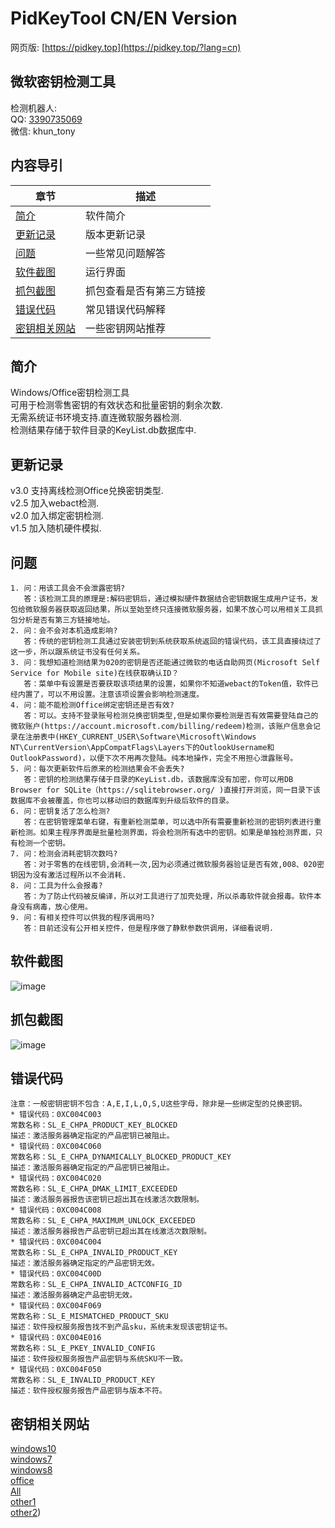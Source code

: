 ﻿# PidKeyTool  CN/EN Version
网页版: [https://pidkey.top](https://pidkey.top/?lang=cn)
## 微软密钥检测工具  
检测机器人:  
QQ: [3390735069](http://wpa.qq.com/msgrd?v=3&uin=3390735069&site=qq&menu=yes)   
微信: khun_tony  

## 内容导引
| 章节 | 描述 |
|-|-|
| [简介](#简介) | 软件简介 |
| [更新记录](#更新记录) | 版本更新记录 |
| [问题](#问题) | 一些常见问题解答 |
| [软件截图](#软件截图) | 运行界面 |
| [抓包截图](#抓包截图) | 抓包查看是否有第三方链接 |
| [错误代码](#错误代码) | 常见错误代码解释 |
| [密钥相关网站](#密钥相关网站) | 一些密钥网站推荐 |


## 简介
Windows/Office密钥检测工具  
可用于检测零售密钥的有效状态和批量密钥的剩余次数.  
无需系统证书环境支持.直连微软服务器检测.  
检测结果存储于软件目录的KeyList.db数据库中.   

## 更新记录
v3.0 支持离线检测Office兑换密钥类型.   
v2.5 加入webact检测.   
v2.0 加入绑定密钥检测.   
v1.5 加入随机硬件模拟.   

## 问题
    1. 问：用该工具会不会泄露密钥? 
       答：该检测工具的原理是:解码密钥后，通过模拟硬件数据结合密钥数据生成用户证书，发包给微软服务器获取返回结果，所以至始至终只连接微软服务器，如果不放心可以用相关工具抓包分析是否有第三方链接地址。 
    2. 问：会不会对本机造成影响?
       答：传统的密钥检测工具通过安装密钥到系统获取系统返回的错误代码，该工具直接绕过了这一步，所以跟系统证书没有任何关系。
    3. 问：我想知道检测结果为020的密钥是否还能通过微软的电话自助网页(Microsoft Self Service for Mobile site)在线获取确认ID？
       答：菜单中有设置是否要获取该项结果的设置，如果你不知道webact的Token值，软件已经内置了，可以不用设置。注意该项设置会影响检测速度。
    4. 问：能不能检测Office绑定密钥还是否有效?
       答：可以。支持不登录账号检测兑换密钥类型,但是如果你要检测是否有效需要登陆自己的微软账户(https://account.microsoft.com/billing/redeem)检测，该账户信息会记录在注册表中(HKEY_CURRENT_USER\Software\Microsoft\Windows NT\CurrentVersion\AppCompatFlags\Layers下的OutlookUsername和OutlookPassword)，以便下次不用再次登陆。纯本地操作，完全不用担心泄露账号。  
    5. 问：每次更新软件后原来的检测结果会不会丢失?  
       答：密钥的检测结果存储于目录的KeyList.db，该数据库没有加密，你可以用DB Browser for SQLite（https://sqlitebrowser.org/ )直接打开浏览，同一目录下该数据库不会被覆盖，你也可以移动旧的数据库到升级后软件的目录。
    6. 问：密钥复活了怎么检测?  
       答：在密钥管理菜单右键，有重新检测菜单，可以选中所有需要重新检测的密钥列表进行重新检测。如果主程序界面是批量检测界面，将会检测所有选中的密钥。如果是单独检测界面，只有检测一个密钥。  
    7. 问：检测会消耗密钥次数吗?    
       答：对于零售的在线密钥,会消耗一次,因为必须通过微软服务器验证是否有效,008、020密钥因为没有激活过程所以不会消耗.     
    8. 问：工具为什么会报毒?    
       答：为了防止代码被反编译，所以对工具进行了加壳处理，所以杀毒软件就会报毒。软件本身没有病毒，放心使用。   
    9. 问：有相关控件可以供我的程序调用吗?   
       答：目前还没有公开相关控件，但是程序做了静默参数供调用，详细看说明.   

## 软件截图
![image](https://github.com/laomms/PidKeyBatch/blob/master/checks.gif)

## 抓包截图
![image](https://github.com/laomms/PidKeyBatch/blob/master/record.gif)

## 错误代码
    注意：一般密钥密钥不包含：A,E,I,L,O,S,U这些字母，除非是一些绑定型的兑换密钥。  
    * 错误代码：0XC004C003
    常数名称：SL_E_CHPA_PRODUCT_KEY_BLOCKED
    描述：激活服务器确定指定的产品密钥已被阻止。
    * 错误代码：0XC004C060
    常数名称：SL_E_CHPA_DYNAMICALLY_BLOCKED_PRODUCT_KEY
    描述：激活服务器确定指定的产品密钥已被阻止。
    * 错误代码：0XC004C020
    常数名称：SL_E_CHPA_DMAK_LIMIT_EXCEEDED
    描述：激活服务器报告该密钥已超出其在线激活次数限制。
    * 错误代码：0XC004C008
    常数名称：SL_E_CHPA_MAXIMUM_UNLOCK_EXCEEDED
    描述：激活服务器报告产品密钥已超出其在线激活次数限制。
    * 错误代码：0XC004C004
    常数名称：SL_E_CHPA_INVALID_PRODUCT_KEY
    描述：激活服务器确定指定的产品密钥无效。
    * 错误代码：0XC004C00D
    常数名称：SL_E_CHPA_INVALID_ACTCONFIG_ID
    描述：激活服务器确定产品密钥无效。
    * 错误代码：0XC004F069
    常数名称：SL_E_MISMATCHED_PRODUCT_SKU
    描述：软件授权服务报告找不到产品sku，系统未发现该密钥证书。
    * 错误代码：0XC004E016
    常数名称：SL_E_PKEY_INVALID_CONFIG
    描述：软件授权服务报告产品密钥与系统SKU不一致。
    * 错误代码：0XC004F050
    常数名称：SL_E_INVALID_PRODUCT_KEY
    描述：软件授权服务报告产品密钥与版本不符。
     

 <!---
 [![](https://www.paypalobjects.com/en_US/i/btn/btn_donateCC_LG.gif)](https://www.sandbox.paypal.com/donate?hosted_button_id=WTE9HCGSXGTAN)
 -->
 
## 密钥相关网站
[windows10](https://philka.ru/forum/topic/46610-kliuchi-aktivatcii-windows-10-vse-redaktcii/page-309)  
[windows7](https://philka.ru/forum/topic/46608-kliuchi-aktivatcii-windows-7-vsekh-redaktcii/page-134)  
[windows8](https://philka.ru/forum/topic/46609-kliuchi-aktivatcii-windows-8-81-vsekh-redaktcii/page-89)  
[office](https://philka.ru/forum/topic/47480-kliuchi-aktivatcii-microsoft-office-all-version/page-115?hl=office)  
[All](http://forum.rsload.net/)  
[other1](https://vn-z.vn/threads/tong-hop-key-windows-va-office.10945/)   
[other2](https://www.aihao.cc/forum.php))   







